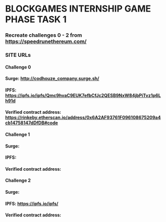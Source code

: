 # BLOCKGAMES INTERNSHIP GAME PHASE TASK 1
### Recreate challenges 0 - 2 from https://speedrunethereum.com/
### SITE URLs
#### Challenge 0
#### Surge: http://codhouze_company.surge.sh/
#### IPFS: https://ipfs.io/ipfs/Qmc9hvaC9EUK7efbCfJc2QESB9NxW84jbPiTvz1p6Lh91d
#### Verified contract address: https://rinkeby.etherscan.io/address/0x6A2AF93761F096108675209a4cb14758147dDfDB#code
#### Challenge 1
#### Surge: 
#### IPFS:
#### Verified contract address:
#### Challenge 2
#### Surge: 
#### IPFS: https://ipfs.io/ipfs/
#### Verified contract address:

